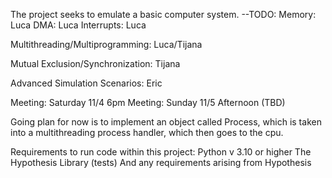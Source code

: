 The project seeks to emulate a basic computer system.
--TODO:
Memory: Luca
DMA: Luca
Interrupts: Luca

Multithreading/Multiprogramming: Luca/Tijana

Mutual Exclusion/Synchronization: Tijana

Advanced Simulation Scenarios: Eric

Meeting: Saturday 11/4 6pm
Meeting: Sunday 11/5 Afternoon (TBD)

Going plan for now is to implement an object called Process,
which is taken into a multithreading process handler, which
then goes to the cpu.

Requirements to run code within this project:
Python v 3.10 or higher
The Hypothesis Library (tests)
And any requirements arising from Hypothesis
